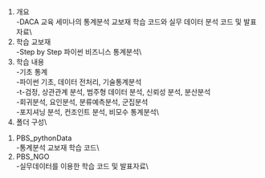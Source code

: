 1. 개요\
-DACA 교육 세미나의 통계분석 교보재 학습 코드와 실무 데이터 분석 코드 및 발표자료\
2. 학습 교보재\
-Step by Step 파이썬 비즈니스 통계분석\
3. 학습 내용\
-기초 통계\
-파이썬 기초, 데이터 전처리, 기술통계분석\
-t-검정, 상관관계 분석, 범주형 데이터 분석, 신뢰성 분석, 분산분석\
-회귀분석, 요인분석, 분류예측분석, 군집분석\
-포지셔닝 분석, 컨조인트 분석, 비모수 통계분석\
4. 폴더 구성\
1) PBS_pythonData\
-통계분석 교보재 학습 코드\
2) PBS_NGO\
-실무데이터를 이용한 학습 코드 및 발표자료\

